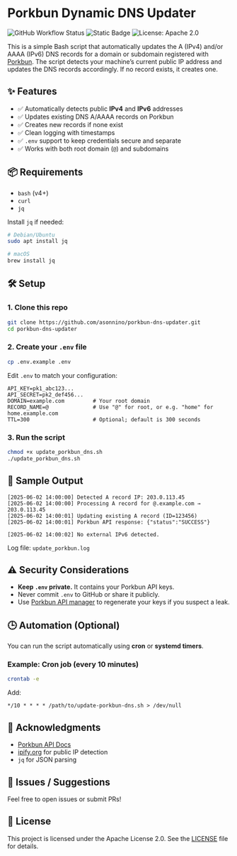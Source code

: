 # Porkbun Dynamic DNS Updater

![GitHub Workflow Status](https://img.shields.io/github/actions/workflow/status/asonnino/porkbun-dns-updater/ci.yml?branch=main&style=for-the-badge&logo=githubactions)
![Static Badge](https://img.shields.io/badge/Bash-v4%2B-blue?style=for-the-badge&logo=gnu-bash&logoColor=white)
![License: Apache 2.0](https://img.shields.io/badge/License-Apache%202.0-blue.svg?style=for-the-badge)

This is a simple Bash script that automatically updates the A (IPv4) and/or AAAA (IPv6) DNS records for a domain or subdomain registered with [Porkbun](https://porkbun.com). The script detects your machine’s current public IP address and updates the DNS records accordingly. If no record exists, it creates one.

## ✨ Features

- ✅ Automatically detects public **IPv4** and **IPv6** addresses
- ✅ Updates existing DNS A/AAAA records on Porkbun
- ✅ Creates new records if none exist
- ✅ Clean logging with timestamps
- ✅ `.env` support to keep credentials secure and separate
- ✅ Works with both root domain (`@`) and subdomains

## 📦 Requirements

- `bash` (v4+)
- `curl`
- `jq`

Install `jq` if needed:

```bash
# Debian/Ubuntu
sudo apt install jq

# macOS
brew install jq
```

## 🛠️ Setup

### 1. Clone this repo

```bash
git clone https://github.com/asonnino/porkbun-dns-updater.git
cd porkbun-dns-updater
```

### 2. Create your `.env` file

```bash
cp .env.example .env
```

Edit `.env` to match your configuration:

```env
API_KEY=pk1_abc123...
API_SECRET=pk2_def456...
DOMAIN=example.com         # Your root domain
RECORD_NAME=@              # Use "@" for root, or e.g. "home" for home.example.com
TTL=300                    # Optional; default is 300 seconds
```

### 3. Run the script

```bash
chmod +x update_porkbun_dns.sh
./update_porkbun_dns.sh
```

## 🧪 Sample Output

```text
[2025-06-02 14:00:00] Detected A record IP: 203.0.113.45
[2025-06-02 14:00:00] Processing A record for @.example.com → 203.0.113.45
[2025-06-02 14:00:01] Updating existing A record (ID=123456)
[2025-06-02 14:00:01] Porkbun API response: {"status":"SUCCESS"}

[2025-06-02 14:00:02] No external IPv6 detected.
```

Log file: `update_porkbun.log`

## ⚠️ Security Considerations

- **Keep `.env` private.** It contains your Porkbun API keys.
- Never commit `.env` to GitHub or share it publicly.
- Use [Porkbun API manager](https://porkbun.com/account/api) to regenerate your keys if you suspect a leak.

## 🕒 Automation (Optional)

You can run the script automatically using **cron** or **systemd timers**.

### Example: Cron job (every 10 minutes)

```bash
crontab -e
```

Add:

```cron
*/10 * * * * /path/to/update-porkbun-dns.sh > /dev/null
```

## 🙏 Acknowledgments

- [Porkbun API Docs](https://porkbun.com/api/json/v3/documentation)
- [ipify.org](https://www.ipify.org/) for public IP detection
- `jq` for JSON parsing

## 🐛 Issues / Suggestions

Feel free to open issues or submit PRs!

## 📜 License

This project is licensed under the Apache License 2.0.
See the [LICENSE](/LICENSE) file for details.
